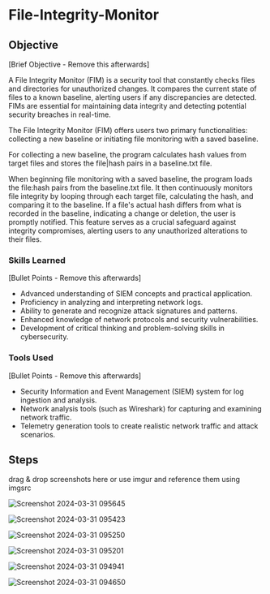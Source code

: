 # File-Integrity-Monitor

## Objective
[Brief Objective - Remove this afterwards]

A File Integrity Monitor (FIM) is a security tool that constantly checks files and directories for unauthorized changes. It compares the current state of files to a known baseline, alerting users if any discrepancies are detected. FIMs are essential for maintaining data integrity and detecting potential security breaches in real-time.

The File Integrity Monitor (FIM) offers users two primary functionalities: collecting a new baseline or initiating file monitoring with a saved baseline.

For collecting a new baseline, the program calculates hash values from target files and stores the file|hash pairs in a baseline.txt file.

When beginning file monitoring with a saved baseline, the program loads the file:hash pairs from the baseline.txt file. It then continuously monitors file integrity by looping through each target file, calculating the hash, and comparing it to the baseline. If a file's actual hash differs from what is recorded in the baseline, indicating a change or deletion, the user is promptly notified. This feature serves as a crucial safeguard against integrity compromises, alerting users to any unauthorized alterations to their files.

### Skills Learned
[Bullet Points - Remove this afterwards]

- Advanced understanding of SIEM concepts and practical application.
- Proficiency in analyzing and interpreting network logs.
- Ability to generate and recognize attack signatures and patterns.
- Enhanced knowledge of network protocols and security vulnerabilities.
- Development of critical thinking and problem-solving skills in cybersecurity.

### Tools Used
[Bullet Points - Remove this afterwards]

- Security Information and Event Management (SIEM) system for log ingestion and analysis.
- Network analysis tools (such as Wireshark) for capturing and examining network traffic.
- Telemetry generation tools to create realistic network traffic and attack scenarios.

## Steps
drag & drop screenshots here or use imgur and reference them using imgsrc


![Screenshot 2024-03-31 095645](https://github.com/sarch25/File-Integrity-Monitor/assets/130470960/11b7a674-95a6-4924-bb14-56a7123f86c3)

![Screenshot 2024-03-31 095423](https://github.com/sarch25/File-Integrity-Monitor/assets/130470960/420fb315-4cbf-453c-960a-582fcf14ac9c)

![Screenshot 2024-03-31 095250](https://github.com/sarch25/File-Integrity-Monitor/assets/130470960/c087d2c7-a4ef-4a32-8ad6-4423ee8fa6e2)

![Screenshot 2024-03-31 095201](https://github.com/sarch25/File-Integrity-Monitor/assets/130470960/b80f85ff-b12d-4071-8b98-61be2efa28e4)

![Screenshot 2024-03-31 094941](https://github.com/sarch25/File-Integrity-Monitor/assets/130470960/a3d57443-6b22-44de-bb3e-3dadcbe581eb)

![Screenshot 2024-03-31 094650](https://github.com/sarch25/File-Integrity-Monitor/assets/130470960/9d237119-70d6-4f99-9f74-df2c1b81a89e)





